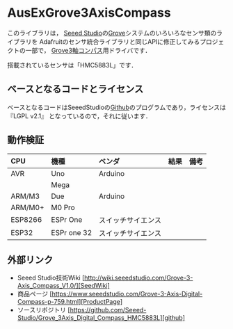 # AusExGrove3AxisCompass

このライブラリは，
[Seeed Studio][SeedStudio]の[Grove][Grove]システムのいろいろなセンサ類のライブラリを
Adafruitのセンサ統合ライブラリと同じAPIに修正してみるプロジェクトの一部で，
[Grove3軸コンパス][ProductPage]用ドライバです．


搭載されているセンサは「HMC5883L」です．


## ベースとなるコードとライセンス

ベースとなるコードはSeeedStudioの[Github][github]のプログラムであり，ライセンスは『LGPL v2.1』
となっているので，それに従います．

## 動作検証

|CPU| 機種 |ベンダ| 結果 | 備考 |
| :--- | :--- | :--- | :---: | :--- |
|AVR| Uno  |Arduino|       |      |
|       | Mega | |      |      |
| ARM/M3 | Due | Arduino | | |
| ARM/M0+ | M0 Pro | |||
|ESP8266| ESPr One|スイッチサイエンス| | |
|ESP32 | ESPr one 32 | スイッチサイエンス ||　|

## 外部リンク

* Seeed Studio技術Wiki [http://wiki.seeedstudio.com/Grove-3-Axis_Compass_V1.0/][SeedWiki]
* 商品ページ [https://www.seeedstudio.com/Grove-3-Axis-Digital-Compass-p-759.html][ProductPage]
* ソースリポジトリ [https://github.com/Seeed-Studio/Grove_3Axis_Digital_Compass_HMC5883L][github]

[Grove]:https://www.seeedstudio.io/category/Grove-c-1003.html
[SeedStudio]:https://www.seeedstudio.io/
[ProductPage]:https://www.seeedstudio.com/Grove-3-Axis-Digital-Compass-p-759.html
[SeedWiki]:http://wiki.seeedstudio.com/Grove-3-Axis_Compass_V1.0/
[github]:https://github.com/Seeed-Studio/Grove_3Axis_Digital_Compass_HMC5883L


